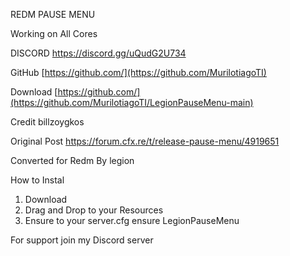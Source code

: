 REDM PAUSE MENU 

Working on All Cores

DISCORD https://discord.gg/uQudG2U734

GitHub [https://github.com/](https://github.com/MurilotiagoTI)

Download [https://github.com/](https://github.com/MurilotiagoTI/LegionPauseMenu-main)

Credit billzoygkos

Original Post 
https://forum.cfx.re/t/release-pause-menu/4919651

Converted for Redm By legion

How to Instal 
1) Download 
2) Drag and Drop to your Resources 
3) Ensure to your server.cfg ensure LegionPauseMenu


For support join my Discord server
